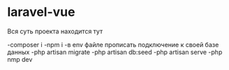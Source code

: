 # laravel-vue
Вся суть проекта находится тут

-composer i
-npm i
-в env файле прописать подключение к своей базе данных
-php artisan migrate
-php artisan db:seed
-php artisan serve
-php nmp dev
